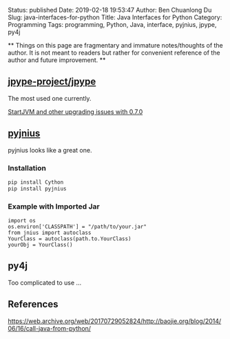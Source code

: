 Status: published
Date: 2019-02-18 19:53:47
Author: Ben Chuanlong Du
Slug: java-interfaces-for-python
Title: Java Interfaces for Python
Category: Programming
Tags: programming, Python, Java, interface, pyjnius, jpype, py4j

**
Things on this page are
fragmentary and immature notes/thoughts of the author.
It is not meant to readers
but rather for convenient reference of the author and future improvement.
**

## [jpype-project/jpype](https://github.com/jpype-project/jpype)

The most used one currently.

[StartJVM and other upgrading issues with 0.7.0](https://github.com/jpype-project/jpype/issues/498)

## [pyjnius](https://github.com/kivy/pyjnius)

pyjnius looks like a great one. 

### Installation

```bash
pip install Cython
pip install pyjnius
```

### Example with Imported Jar

```
import os
os.environ['CLASSPATH'] = "/path/to/your.jar"
from jnius import autoclass
YourClass = autoclass(path.to.YourClass)
yourObj = YourClass()
```

## py4j 

Too complicated to use ...

## References

https://web.archive.org/web/20170729052824/http://baojie.org/blog/2014/06/16/call-java-from-python/
